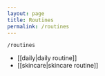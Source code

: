 ```yaml
---
layout: page
title: Routines
permalink: /routines
---
```


`/routines`

- [[daily|daily routine]]
- [[skincare|skincare routine]]


<style>
  .wrapper {
    max-width: 58em;
  }
</style>